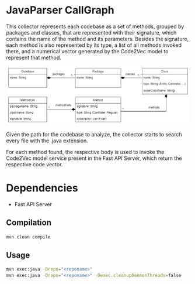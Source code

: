 # JavaParser CallGraph

This collector represents each codebase as a set of methods, grouped by packages and classes, that are represented with their signature, which contains the name of the method and its parameters. Besides the signature, each method is also represented by its type, a list of all methods invoked there, and a numerical vector generated by the Code2Vec model to represent that method.

![Model](../../images/javaparser-model.png)

Given the path for the codebase to analyze, the collector starts to search every file with the .java extension.

For each method found, the respective body is used to invoke the Code2Vec model service present in the Fast API Server, which return the respective code vector.

# Dependencies

- Fast API Server

## Compilation

```sh
mvn clean compile
```

## Usage

```sh
mvn exec:java -Drepo="<reponame>"
mvn exec:java -Drepo="<reponame>" -Dexec.cleanupDaemonThreads=false
```
